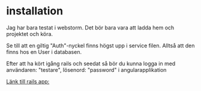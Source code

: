<h1>installation</h1>

<p>
Jag har bara testat i webstorm. Det bör bara vara att ladda hem och projektet och köra.
</p>
<p>Se till att en giltig "Auth"-nyckel finns högst upp i service filen. Alltså att den finns hos en User i databasen.
</p>
<p>
Efter att ha kört igång rails och seedat så bör du kunna logga in med användaren: "testare", lösenord: "password"
i angularapplikation
</p>

<a href="https://github.com/em222iv/rails">Länk till rails app: </a>